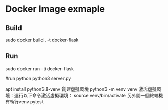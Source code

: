 # Docker Image exmaple

## Build 
sudo docker build . -t docker-flask

## Run
sudo docker run -ti docker-flask 


#run python
python3 server.py

apt install python3.8-venv
創建虛擬環境
python3 -m venv venv
激活虛擬環境：運行以下命令激活虛擬環境：
source venv/bin/activate
另外開一個終端機有執行venv
pytest
